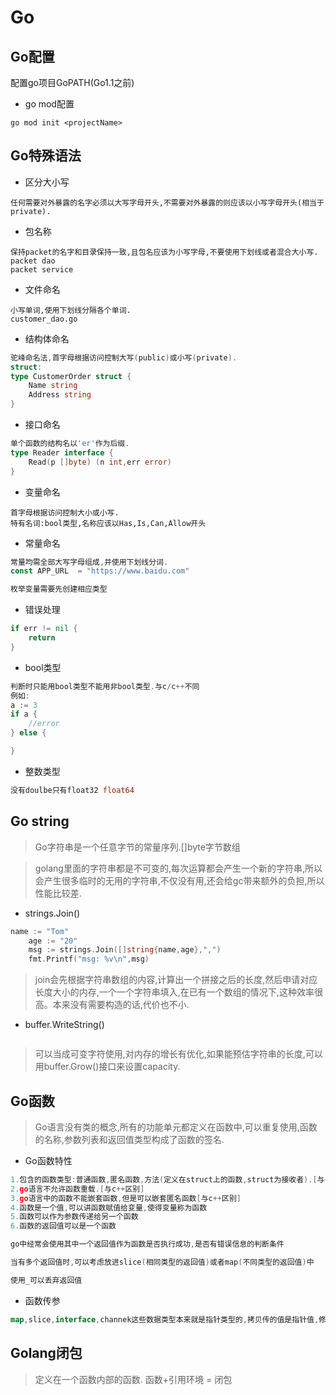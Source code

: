 # Go

## Go配置

配置go项目GoPATH(Go1.1之前)

+ go mod配置

```shell
go mod init <projectName>
```

## Go特殊语法

+ 区分大小写

```
任何需要对外暴露的名字必须以大写字母开头,不需要对外暴露的则应该以小写字母开头(相当于private).
```

+ 包名称

```
保持packet的名字和目录保持一致,且包名应该为小写字母,不要使用下划线或者混合大小写.
packet dao
packet service
```

+ 文件命名

```
小写单词,使用下划线分隔各个单词.
customer_dao.go
```

+ 结构体命名

```Go
驼峰命名法,首字母根据访问控制大写(public)或小写(private).
struct:
type CustomerOrder struct {
    Name string
    Address string
}
```

+ 接口命名

```go
单个函数的结构名以'er'作为后缀.
type Reader interface {
	Read(p []byte) (n int,err error)
}
```

+ 变量命名

```
首字母根据访问控制大小或小写.
特有名词:bool类型,名称应该以Has,Is,Can,Allow开头
```

+ 常量命名

```go
常量均需全部大写字母组成,并使用下划线分词.
const APP_URL  = "https://www.baidu.com"

枚举变量需要先创建相应类型
```

+ 错误处理

```go
if err != nil {
    return
}
```
+ bool类型

```go
判断时只能用bool类型不能用非bool类型.与c/c++不同
例如:
a := 3
if a {
    //error
} else {

}
```

+ 整数类型

```go
没有doulbe只有float32 float64

```


## Go string
> Go字符串是一个任意字节的常量序列.[]byte字节数组

> golang里面的字符串都是不可变的,每次运算都会产生一个新的字符串,所以会产生很多临时的无用的字符串,不仅没有用,还会给gc带来额外的负担,所以性能比较差.

+ strings.Join()

```go
name := "Tom"
	age := "20"
	msg := strings.Join([]string{name,age},",")
	fmt.Printf("msg: %v\n",msg)
```

> join会先根据字符串数组的内容,计算出一个拼接之后的长度,然后申请对应长度大小的内存,一个一个字符串填入,在已有一个数组的情况下,这种效率很高。本来没有需要构造的话,代价也不小.

+ buffer.WriteString()

```go

```

> 可以当成可变字符使用,对内存的增长有优化,如果能预估字符串的长度,可以用buffer.Grow()接口来设置capacity.



## Go函数
> Go语言没有类的概念,所有的功能单元都定义在函数中,可以重复使用,函数的名称,参数列表和返回值类型构成了函数的签名.

+ Go函数特性

```go
1.包含的函数类型:普通函数,匿名函数,方法(定义在struct上的函数,struct为接收者).[与c++区别]
2.go语言不允许函数重载.[与c++区别]
3.go语言中的函数不能嵌套函数,但是可以嵌套匿名函数[与c++区别]
4.函数是一个值,可以讲函数赋值给变量,使得变量称为函数
5.函数可以作为参数传递给另一个函数
6.函数的返回值可以是一个函数
```

```go
go中经常会使用其中一个返回值作为函数是否执行成功,是否有错误信息的判断条件

当有多个返回值时,可以考虑放进slice(相同类型的返回值)或者map(不同类型的返回值)中

使用_可以丢弃返回值
```

+ 函数传参

```go
map,slice,interface,channek这些数据类型本来就是指针类型的,拷贝传的值是指针值,修改他们可能会修改外部数据结构的值

```


## Golang闭包

> 定义在一个函数内部的函数. 函数+引用环境 = 闭包




